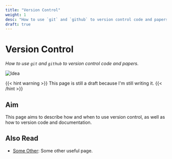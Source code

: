 ```yaml
---
title: "Version Control"
weight: 1
desc: "How to use `git` and `github` to version control code and papers"
draft: true
---
```


# Version Control
*How to use `git` and `github` to version control code and papers.*

![Idea](https://img.shields.io/badge/status-idea-lightgrey)

{{< hint warning >}}
This page is still a draft because I'm still writing it.
{{< /hint >}}

## Aim
This page aims to describe how and when to use version control, as well as how to version code and documentation.

## Also Read
- [Some Other](/CONTRIBUTING.md): Some other useful page. 